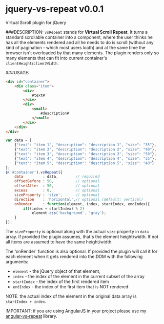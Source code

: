 jquery-vs-repeat v0.0.1
=================

Virtual Scroll plugin for jQuery

###DESCRIPTION:
`vsRepeat` stands for **Virtual Scroll Repeat**. It turns a standard scrollable container
into a component, where the user thinks he has all the elements rendered and all he needs to do is scroll (without any kind of
pagination - which most users loath) and at the same time the browser isn't overloaded by that many elements.
The plugin renders only so many elements that can fit into current container's `clientHeight`/`clientWidth`.

###USAGE:

```html
<div id="container">
	<div class="item">
		<div>
			#text#
		</div>
		<div>
			<small>
				#description#
			</small>
		</div>
	</div>
</div>
```

```javascript
var data = [
	{"text": "item 1", "description": "description 1", "size": "35"},
	{"text": "item 2", "description": "description 2", "size": "40"},
	{"text": "item 3", "description": "description 3", "size": "50"},
	{"text": "item 4", "description": "description 4", "size": "35"},
	{"text": "item 5", "description": "description 5", "size": "40"}
];
$('#container').vsRepeat({
	data         : data,		// required
	offsetBefore : 50,			// optional
	offsetAfter  : 50,			// optional
	excess       : 0,			// optional
	sizeProperty : 'size',		// optional
	direction    : 'horizontal',// optional (default: vertical)
	onRender     : function(element, index, startIndex, endIndex){
		if((index + startIndex) % 2)
			element.css('background', 'gray');
	}
});
```

The `sizeProperty` is optional along with the actual `size` property in `data` array. If provided the plugin assumes, that's the element height/width. If not all items are assumed to have the same height/width.

The 'onRender' function is also optional. If provided the plugin will call it for each element when it gets rendered into the DOM with the following arguments:
  * `element` - the jQuery object of that element,
  * `index` - the index of the element in the current subset of the array
  * `startIndex` - the index of the first rendered item
  * `endIndex` - the index of the first item that is NOT rendered

NOTE: the actual index of the element in the original data array is `startIndex + index`.

IMPORTANT: if you are using [AngularJS](https://angularjs.org) in your project please use my [angular-vs-repeat](https://github.com/kamilkp/angular-vs-repeat) library.